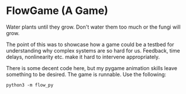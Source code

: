 # FlowGame (A Game)

Water plants until they grow. Don't water them too much or the fungi will grow.

The point of this was to showcase how a game could be a testbed for understanding why complex systems are so hard for us. Feedback, time delays, nonlinearity etc. make it hard to intervene appropriately.

There is some decent code here, but my pygame animation skills leave something to be desired. The game is runnable. Use the following:

```
python3 -m flow_py
```
